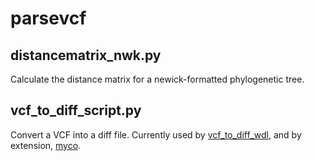 # parsevcf

## distancematrix_nwk.py
Calculate the distance matrix for a newick-formatted phylogenetic tree.

## vcf_to_diff_script.py
Convert a VCF into a diff file. Currently used by [vcf_to_diff_wdl](https://github.com/aofarrel/vcf_to_diff_wdl), and by extension, [myco](github.com/aofarrel/myco).
